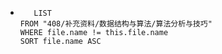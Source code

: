*   
    ```dataview
	   LIST
	FROM "408/补充资料/数据结构与算法/算法分析与技巧"
	WHERE file.name != this.file.name
	SORT file.name ASC
    ```
